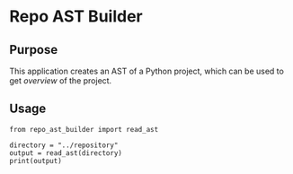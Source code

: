 # Repo AST Builder

## Purpose
This application creates an AST of a Python project, which can be used to get _overview_ of the project.

## Usage
```
from repo_ast_builder import read_ast

directory = "../repository"
output = read_ast(directory)
print(output)

```